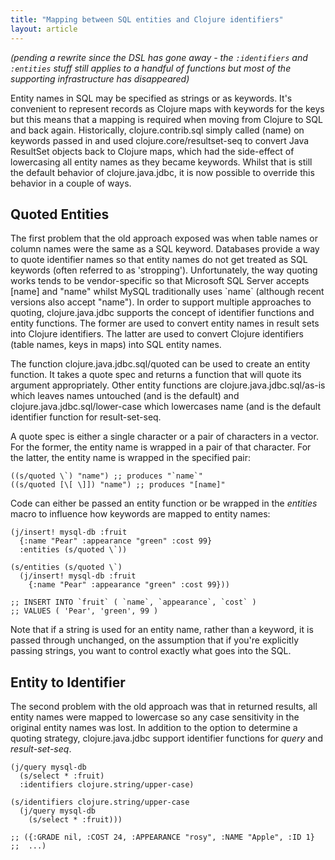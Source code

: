 ```yaml
---
title: "Mapping between SQL entities and Clojure identifiers"
layout: article
---
```


*(pending a rewrite since the DSL has gone away - the `:identifiers` and `:entities` stuff still applies to a handful of functions but most of the supporting infrastructure has disappeared)*

Entity names in SQL may be specified as strings or as keywords. It's convenient to represent records as Clojure maps with keywords for the keys but this means that a mapping is required when moving from Clojure to SQL and back again. Historically, clojure.contrib.sql simply called (name) on keywords passed in and used clojure.core/resultset-seq to convert Java ResultSet objects back to Clojure maps, which had the side-effect of lowercasing all entity names as they became keywords. Whilst that is still the default behavior of clojure.java.jdbc, it is now possible to override this behavior in a couple of ways.

## Quoted Entities

The first problem that the old approach exposed was when table names or column names were the same as a SQL keyword. Databases provide a way to quote identifier names so that entity names do not get treated as SQL keywords (often referred to as 'stropping'). Unfortunately, the way quoting works tends to be vendor-specific so that Microsoft SQL Server accepts \[name\] and "name" whilst MySQL traditionally uses \`name\` (although recent versions also accept "name"). In order to support multiple approaches to quoting, clojure.java.jdbc supports the concept of identifier functions and entity functions. The former are used to convert entity names in result sets into Clojure identifiers. The latter are used to convert Clojure identifiers (table names, keys in maps) into SQL entity names.

The function clojure.java.jdbc.sql/quoted can be used to create an entity function. It takes a quote spec and returns a function that will quote its argument appropriately. Other entity functions are clojure.java.jdbc.sql/as-is which leaves names untouched (and is the default) and clojure.java.jdbc.sql/lower-case which lowercases name (and is the default identifier function for result-set-seq.

A quote spec is either a single character or a pair of characters in a vector. For the former, the entity name is wrapped in a pair of that character. For the latter, the entity name is wrapped in the specified pair:

    ((s/quoted \`) "name") ;; produces "`name`"
    ((s/quoted [\[ \]]) "name") ;; produces "[name]"

Code can either be passed an entity function or be wrapped in the *entities* macro to influence how keywords are mapped to entity names:

    (j/insert! mysql-db :fruit
      {:name "Pear" :appearance "green" :cost 99}
      :entities (s/quoted \`))
      
    (s/entities (s/quoted \`)
      (j/insert! mysql-db :fruit
        {:name "Pear" :appearance "green" :cost 99}))

    ;; INSERT INTO `fruit` ( `name`, `appearance`, `cost` )
    ;; VALUES ( 'Pear', 'green', 99 )

Note that if a string is used for an entity name, rather than a keyword, it is passed through unchanged, on the assumption that if you're explicitly passing strings, you want to control exactly what goes into the SQL.
## Entity to Identifier
The second problem with the old approach was that in returned results, all entity names were mapped to lowercase so any case sensitivity in the original entity names was lost. In addition to the option to determine a quoting strategy, clojure.java.jdbc support identifier functions for *query* and *result-set-seq*.

    (j/query mysql-db
      (s/select * :fruit)
      :identifiers clojure.string/upper-case)
    
    (s/identifiers clojure.string/upper-case
      (j/query mysql-db
        (s/select * :fruit)))
    
    ;; ({:GRADE nil, :COST 24, :APPEARANCE "rosy", :NAME "Apple", :ID 1}
    ;;  ...)
